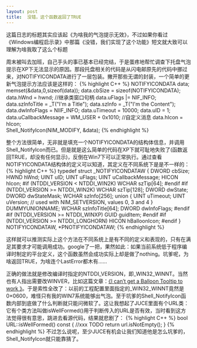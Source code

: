 ```yaml
---
layout: post
title:  没错，这个函数返回了TRUE
---
```


这篇日志的标题其实应该起《为啥我的气泡提示无效》，不过如果你看过《Windows编程启示录》中那篇《没错，我们实现了这个功能》短文就大致可以理解为啥我取了这么个标题

周末被叫去加班，自己手头的事已基本已经完结，于是蛋疼地帮忙调查下托盘气泡提示在XP下无法显示的原因。那段托盘相关的代码是从闪电邮原先的代码中挪过来，对NOTIFYICONDATA进行了一层包装。撇开那些无谓的封装，一个简单的更新气泡提示方法应该是这样的：
{% highlight C++ %}
NOTIFYICONDATA data;
memset(&data,0,sizeof(data));
data.cbSize                =   sizeof(NOTIFYICONDATA);
data.hWnd                =    hwnd;        //继承类窗口句柄
data.uFlags            |=   NIF_INFO;
data.szInfoTitle        =   _T("I'm a Title");
data.szInfo                =   _T("I'm the Content");
data.dwInfoFlags        =   NIIF_INFO;
data.uTimeout            =   10000;
data.uID                =    1;
data.uCallbackMessage    =    WM_USER + 0x1010;    //自定义消息
data.hIcon                =    hIcon;   
Shell_NotifyIcon(NIM_MODIFY, &data);
{% endhighlight %}

整个方法很简单，无非就是填充一个NOTIFYICONDATA的结构体信息，并调用Shell_NotifyIcon而已。但是就是这么简单的代码在XP下就可耻地失败了(函数返回TRUE，却没有任何显示)，反倒在Win7下可以正常执行。通过查看NOTIFYICONDATA结构体的定义可以知道，其定义在不同系统下是是不一样的：
{% highlight C++ %}
typedef struct _NOTIFYICONDATAW 
{
DWORD cbSize;
HWND hWnd;
UINT uID;
UINT uFlags;
UINT uCallbackMessage;
HICON hIcon;
#if (NTDDI_VERSION < NTDDI_WIN2K)
WCHAR  szTip[64];
#endif
#if (NTDDI_VERSION >= NTDDI_WIN2K)
WCHAR  szTip[128];
DWORD dwState;
DWORD dwStateMask;
WCHAR  szInfo[256];
union {
UINT  uTimeout;
UINT  uVersion;  // used with NIM_SETVERSION, values 0, 3 and 4
} DUMMYUNIONNAME;
WCHAR  szInfoTitle[64];
DWORD dwInfoFlags;
#endif
#if (NTDDI_VERSION >= NTDDI_WINXP)
GUID guidItem;
#endif
#if (NTDDI_VERSION >= NTDDI_LONGHORN)
HICON hBalloonIcon;
#endif
} NOTIFYICONDATAW, *PNOTIFYICONDATAW;
{% endhighlight %}

这样就可以推测实际上这个方法在不同系统上是有不同的定义和表现的，只有在满足其要求才可能调用成功。google了一把，果然如此：如果当前系统低于程序编译时制定的平台定义，这个函数虽然会成功实际上却是做了nothing。坑爹呢，为啥返回TRUE，为啥连个LastError都木有……

正确的做法就是修改编译时指定的NTDDI\_VERSION，即\_WIN32\_WINNT。当然也有人指出需要改WINVER，比如这篇文章：[《I can’t get a Balloon Tooltip to work 》][1]。于是索性全改了：以前的工程配置里面指定的\_WIN32\_WINNT竟然是0×0600，难怪只有我的WIN7系统能够出气泡。至于坑爹的Shell_NotifyIcon函数内部到底做了什么判断就只能问微软了。这让我想起了JUCE里面有个URL类：它有个类方法叫做isWellFormed()用于判断传入的URL是否有效，当时看到这方法觉得很有意思，跳进去看源代码，结果就悲剧了：
{% highlight C++ %}
bool URL::isWellFormed() const
{
    //xxx TODO
    return url.isNotEmpty();
}
{% endhighlight %}
不过怎么说呢，至少JUCE有机会让我们知道他是怎么坑爹的，Shell_NotifyIcon就只能靠猜了。

[1]:http://social.msdn.microsoft.com/Forums/vstudio/en-US/a819bb2e-e9b6-4c4e-9b66-e94a461237af/i-cant-get-a-balloon-tooltip-to-work?forum=vcgeneral
